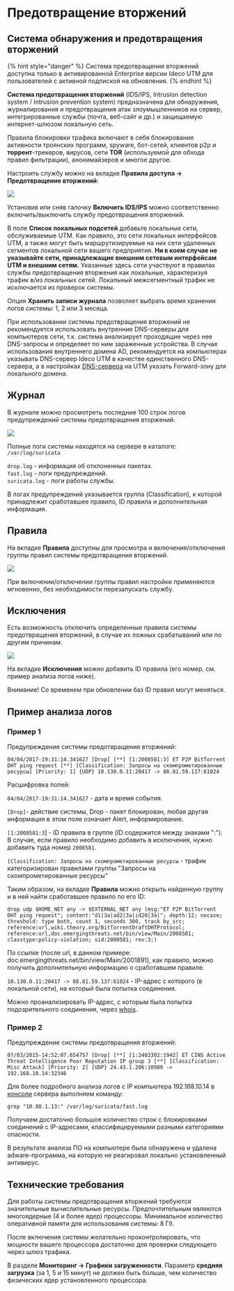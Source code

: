 # Предотвращение вторжений

## Система обнаружения и предотвращения вторжений

{% hint style="danger" %}
Система предотвращения вторжений доступна только в активированной Enterprise версии Ideco UTM для пользователей с активной подпиской на обновления.
{% endhint %}

**Система предотвращения вторжений** (IDS/IPS, Intrusion detection system / Intrusion prevention system) предназначена для обнаружения, журналирования и предотвращения атак злоумышленников на сервер, интегрированные службы (почта, веб-сайт и др.) и защищаемую интернет-шлюзом локальную сеть.

Правила блокировки трафика включают в себя блокирование активности троянских программ, spyware, бот-сетей, клиентов p2p и **торрент**-трекеров, вирусов, сети **TOR** (используемой для обхода правил фильтрации), анонимайзеров и многое другое.

Настроить службу можно на вкладке **Правила доступа -> Предотвращение вторжений**:

![](../attachments/4325506/12025878.png)

Установив или сняв галочку **Включить IDS/IPS** можно соответственно включить/выключить службу предотвращения вторжений.

В поле **Список локальных подсетей** добавьте локальные сети, обслуживаемые UTM. Как правило, это сети локальных интерфейсов UTM, а также могут быть маршрутизируемые на них сети удаленных сегментов локальной сети вашего предприятия. **Ни в коем случае не указывайте сети, принадлежащие внешним сетевым интерфейсам UTM и внешним сетям.** Указанные здесь сети участвуют в правилах службы предотвращения вторжения как локальные, характеризуя трафик в/из локальных сетей. Локальный межсегментный трафик не исключается из проверок системы.

Опция **Хранить записи журнала** позволяет выбрать время хранения логов системы: 1, 2 или 3 месяца.

При использовании системы предотвращения вторжений не рекомендуется использовать внутренние DNS-серверы для компьютеров сети, т.к. система анализирует проходящие через нее DNS-запросы и определяет по ним зараженные устройства. В случае использования внутреннего домена AD, рекомендуется на компьютерах указывать DNS-сервер Ideco UTM в качестве единственного DNS-сервера, а в настройках [DNS-сервера](../services/dns.md) на UTM указать Forward-зону для локального домена.

## Журнал

В журнале можно просмотреть последние 100 строк логов предупреждений системы предотвращения вторжений.

![](../attachments/4325506/12025880.png)

Полные логи системы находятся на сервере в каталоге: `/var/log/suricata`

`drop.log` - информация об отклоненных пакетах.\
`fast.log` - логи предупреждений.\
`suricata.log` - логи работы службы.

В логах предупреждений указывается группа (Classification), к которой принадлежит сработавшее правило, ID правила и дополнительная информация.

## Правила

На вкладке **Правила** доступны для просмотра и включения/отключения группы правил системы предотвращения вторжений.

![](../attachments/4325506/12025882.png)

При включении/отключении группы правил настройки применяются мгновенно, без необходимости перезапускать службу.

## Исключения

Есть возможность отключить определенные правила системы предотвращения вторжений, в случае их ложных срабатываний или по другим причинам.

![](../attachments/4325506/12025884.png)

На вкладке **Исключения** можно добавить ID правила (его номер, см. пример анализа логов ниже).

Внимание! Со временем при обновлении баз ID правил могут меняться.

## Пример анализа логов

### Пример 1

Предупреждение системы предотвращения вторжений:

`04/04/2017-19:31:14.341627 [Drop] [**] [1:2008581:3] ET P2P BitTorrent DHT ping request [**] [Classification: Запросы на скомпрометированные ресурсы] [Priority: 1] {UDP} 10.130.0.11:20417 -> 88.81.59.137:61024`

Расшифровка полей:

`04/04/2017-19:31:14.341627` - дата и время события.

`[Drop]`- действие системы, Drop - пакет блокирован, любая другая информация в этом поле означает Alert, информирование.

`[1:2008581:3`] - ID правила в группе (ID содержится между знаками ":"). В случае, если правило необходимо добавить в исключения, нужно добавить туда номер `2008581`.

`[Classification: Запросы на скомпрометированные ресурсы` - трафик категоризирован правилами группы "Запросы на скомпрометированные ресурсы"

Таким образом, на вкладке **Правила** можно открыть найденную группу и в ней найти сработавшее правило по его ID:

`drop udp $HOME_NET any -> $EXTERNAL_NET any (msg:"ET P2P BitTorrent DHT ping request"; content:"d1|3a|ad2|3a|id20|3a|"; depth:12; nocase; threshold: type both, count 1, seconds 300, track by_src;`\
`reference:url,wiki.theory.org/BitTorrentDraftDHTProtocol; reference:url,doc.emergingthreats.net/bin/view/Main/2008581; classtype:policy-violation; sid:2008581; rev:3;)`

По ссылке (после url, в данном примере: doc.emergingthreats.net/bin/view/Main/2001891), как правило, можно получить дополнительную информацию о сработавшем правиле.

`10.130.0.11:20417 -> 88.81.59.137:61024` - IP-адрес с которого (в локальной сети), на который была попытка соединения.

Можно проанализировать IP-адрес, с которым была попытка подозрительного соединения, через [whois](https://www.nic.ru/whois/).

### Пример 2

Предупреждение системы предотвращения вторжений:

`07/03/2015-14:52:07.654757 [Drop] [**] [1:2403302:1942] ET CINS Active Threat Intelligence Poor Reputation IP group 3 [**] [Classification: Misc Attack] [Priority: 2] {UDP} 24.43.1.206:10980 -> 192.168.10.14:32346`

Для более подробного анализа логов с IP компьютера 192.168.10.14 в [консоли](../server-administration/remote-access-for-server-management.md) сервера выполняем команду:

`grep "10.80.1.13:" /var/log/suricata/fast.log`

Получаем достаточно большое количество строк с блокировками соединений с IP-адресами, классифицируемыми разными категориями опасности.

В результате анализа ПО на компьютере была обнаружена и удалена adware-программа, на которую не реагировал локально установленный антивирус.

## Технические требования

Для работы системы предотвращения вторжений требуются значительные вычислительные ресурсы. Предпочтительным являются многоядерные (4 и более ядер) процессоры. Минимальное количество оперативной памяти для использования системы: 8 Гб.

После включения системы желательно проконтролировать, что мощности вашего процессора достаточно для проверки следующего через шлюз трафика.

В разделе **Мониторинг -> Графики загруженности**. Параметр **средняя загрузка** (за 1, 5 и 15 минут) не должен быть больше, чем количество физических ядер установленного процессора.
